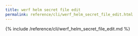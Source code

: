 ```yaml
---
title: werf helm secret file edit
permalink: reference/cli/werf_helm_secret_file_edit.html
---
```


{% include /reference/cli/werf_helm_secret_file_edit.md %}
